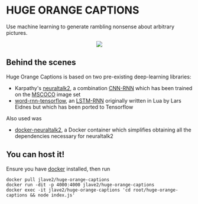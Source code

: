 # HUGE ORANGE CAPTIONS
Use machine learning to generate rambling nonsense about arbitrary pictures.

<p align="center">
  <img src='http://i.imgur.com/b2ANkbb.png' />
</p>

## Behind the scenes
Huge Orange Captions is based on two pre-existing deep-learning libraries:
* Karpathy's [neuraltalk2](https://github.com/karpathy/neuraltalk2), a combination [CNN-RNN](http://datascience.stackexchange.com/a/11621) which has been trained on the [MSCOCO](http://mscoco.org/) image set
* [word-rnn-tensorflow](https://github.com/hunkim/word-rnn-tensorflow), an [LSTM-RNN](http://colah.github.io/posts/2015-08-Understanding-LSTMs/) originally written in Lua by Lars Eidnes but which has been ported to Tensorflow

Also used was
* [docker-neuraltalk2](https://github.com/SaMnCo/docker-neuraltalk2), a Docker container which simplifies obtaining all the dependencies necessary for neuraltalk2

## You can host it!
Ensure you have [docker](https://www.docker.com/) installed, then run
```
docker pull jlave2/huge-orange-captions
docker run -dit -p 4000:4000 jlave2/huge-orange-captions
docker exec -it jlave2/huge-orange-captions 'cd root/huge-orange-captions && node index.js'
```
